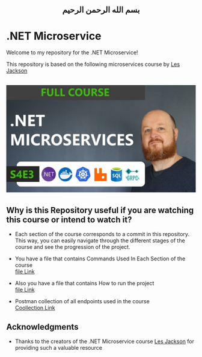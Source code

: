 <h2 dir="rtl" align="center">
بسم الله الرحمن الرحيم
</h2>

# .NET Microservice
Welcome to my repository for the .NET Microservice! 

This repository is based on the following microservices course by [Les Jackson](https://au.linkedin.com/in/binarythistle)

<h2 dir="rtl" align="center">

[![.NET Microservice](./RelatedDocuments/Images/CourseImage.PNG)](https://www.youtube.com/watch?v=DgVjEo3OGBI&t=26970s)

</h2>


## Why is this Repository useful if you are watching this course or intend to watch it?

- Each section of the course corresponds to a commit in this repository. This way, you can easily navigate through the different stages of the course and see the progression of the project.

- You have a file that contains Commands Used In Each Section of the course  
  [file Link](./RelatedDocuments/CommandsUsedInEachSection.md)

- Also you have a file that contains How to run the project  
 [file Link](./RelatedDocuments/HowToRunTheProject.md)

- Postman collection of all endpoints used in the course  
 [Coollection Link](./RelatedDocuments/.NETMicroservices.postman_collection.json)


## Acknowledgments

- Thanks to the creators of the .NET Microservice course  [Les Jackson](https://au.linkedin.com/in/binarythistle) for providing such a valuable resource

